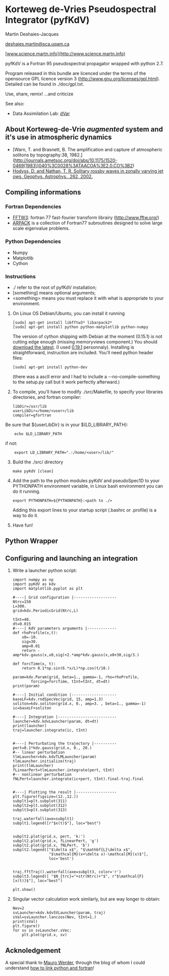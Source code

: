Korteweg de-Vries Pseudospectral Integrator (pyfKdV)
====================================================

Martin Deshaies-Jacques

[deshaies.martin@sca.uqam.ca](mailto:deshaies.martin@sca.uqam.ca)

[www.science.martn.info](http://www.science.martn.info)

pyfKdV is a Fortran 95 pseudospectral propagator wrapped with python 2.7.

Program released in this bundle are licenced under the terms of the opensource GPL licence version 3 (http://www.gnu.org/licenses/gpl.html).
Detailed can be found in ./doc/gpl.txt.

Use, share, remix!
...and criticize


See also:

 * Data Assimilation Lab: [dVar](https://github.com/martndj/dVar)

About Korteweg-de-Vrie _augmented_ system and it's use in atmospheric dynamics
---------------------------------------------------------------------------

 * [Warn, T. and Brasnett, B. The amplification and capture of atmospheric solitons by topography:38, 1982.](http://journals.ametsoc.org/doi/abs/10.1175/1520-0469(1983\)040%3C0028%3ATAACOA%3E2.0.CO%3B2)
 * [Hodyss, D. and Nathan, T. R. Solitary rossby waves in zonally varying jet ows. Geophys. Astrophys., 262, 2002.](http://www.tandfonline.com/doi/abs/10.1080/03091920290011012#.Ug1egSHPTMU)


Compiling informations
----------------------
### Fortran Dependencies
 * [FFTW3](http://www.fftw.org/): fortran 77 fast-fourier transform librairy (http://www.fftw.org/)
 * [ARPACK](http://www.caam.rice.edu/software/ARPACK/) is a collection of Fortran77 subroutines designed to solve large scale eigenvalue problems.

### Python Dependencies
 * Numpy
 * Matplotlib
 * Cython

### Instructions
 * ./ refer to the root of pyfKdV installation;
 * [something] means optional arguments;
 * \<something\> means you must replace it with what is appropriate to your environment.


 1. On Linux OS Debian/Ubuntu, you can install it running

        [sudo] apt-get install libfftw3* libarpack2*
        [sudo] apt-get install python python-matplotlib python-numpy

    The version of cython shipping with Debian at the moment (0.15.1) is not cutting edge enough (missing memoryviews component.)
    You should [download the latest](http://cython.org/#download).
    (I used [0.19.1](http://cython.org/release/Cython-0.19.1.tar.gz) personnaly).
    Installing is straightforward, instruction are included.
    You'll need python header files:
    
        [sudo] apt-get install python-dev
        
    (there was a ascII error and I had to include a --no-compile-something to the setup.py call but it work perfectly afterward.)


 2. To compile, you'll have to modify ./src/Makefile, to specify your libraries directories, and fortran compiler:
    
        libDir=/usr/lib
        userLibDir=/home/<user>/lib
        compiler=gfortran

   Be sure that ${userLibDir} is in your ${LD_LIBRARY_PATH}:

        echo $LD_LIBRARY_PATH

   if not:

        export LD_LIBRARY_PATH=".:/home/<user>/lib/"

 3. Build the ./src/ directory

        make pyKdV [clean]


 4. Add the path to the python modules pyKdV and pseudoSpec1D to your PYTHONPATH environment variable, in Linux bash environment you can do it running.
 
        export PYTHONPATH=${PYTHONPATH}:<path to ./>

    Adding this export lines to your startup script (.bashrc or .profile) is a way to do it.

 4. Have fun!



Python Wrapper
--------------
Configuring and launching an integration
----------------------------------------

 1. Write a launcher python script:

        import numpy as np
        import pyKdV as kdv
        import matplotlib.pyplot as plt 
        
        #----| Grid configuration |-------------------
        Ntrc=150
        L=300.
        grid=kdv.PeriodicGrid(Ntrc,L)
        
        tInt=40.
        dt=0.015
        #----| KdV parameters arguments |-------------
        def rhoProfile(x,t):
            x0=-10.
            sig=30.
            amp=0.01
            return -amp*kdv.gauss(x,x0,sig)+2.*amp*kdv.gauss(x,x0+30,sig/3.)
                
        def forcTime(x, t):
            return 0.1*np.sin(6.*x/L)*np.cos(t/10.)
        
        param=kdv.Param(grid, beta=1., gamma=-1, rho=rhoProfile,
                forcing=forcTime, tInt=tInt, dt=dt)
        print(param)
            
        #----| Initial condition |--------------------
        baseLF=kdv.rndSpecVec(grid, 15, amp=1.3)
        soliton=kdv.soliton(grid.x, 0., amp=3. , beta=1., gamma=-1)
        ic=baseLF+soliton
            
        #----| Integration |--------------------------
        launcher=kdv.kdvLauncher(param, dt=dt)
        print(launcher)
        traj=launcher.integrate(ic, tInt)
        
        
        #----| Perturbating the trajectory |----------
        pert=0.1*kdv.gauss(grid.x, 0., 20.)
        #-- linear perturbation
        tlmLauncher=kdv.kdvTLMLauncher(param)
        tlmLauncher.initialize(traj)
        print(tlmLauncher)
        fLinearPert=tlmLauncher.integrate(pert, tInt)
        #-- nonlinear perturbation
        fNLPert=launcher.integrate(ic+pert, tInt).final-traj.final
        
        
        #----| Plotting the result |------------------
        plt.figure(figsize=(12.,12.))
        subplt1=plt.subplot(311)
        subplt2=plt.subplot(312)
        subplt3=plt.subplot(313)
        
        traj.waterfall(axe=subplt1)
        subplt1.legend([r"$x(t)$"], loc="best")
        
        
        subplt2.plot(grid.x, pert, 'k:')
        subplt2.plot(grid.x, fLinearPert, 'g')
        subplt2.plot(grid.x, fNLPert, 'b')
        subplt2.legend(["$\delta x$", "$\mathbf{L}\delta x$", 
                        "$\mathcal{M}(x+\delta x)-\mathcal{M}(x)$"],
                        loc='best')
        
        
        traj.fftTraj().waterfall(axe=subplt3, color='r')
        subplt3.legend([ "$N_{trc}="+str(Ntrc)+"$", r"$\mathcal{F}[x(t)]$"], loc="best")
        
        plt.show()


 2. Singular vector calculation work similarly, but are way longer to obtain:

        Nev=2
        svLauncher=kdv.kdvSVLauncher(param, traj)
        sVal=svLauncher.lanczos(Nev, tInt=1.)
        print(sVal)
        plt.figure()
        for sv in svLauncher.sVec:
            plt.plot(grid.x, sv) 


Acknoledgement
--------------
A special thank to [Mauro Werder](http://www.sfu.ca/~mawerder/), through the blog of whom I could understand [how to link python and fortran](http://www.sfu.ca/~mawerder/notes/calling_fortran_from_python.html)!
